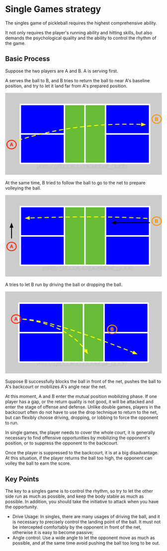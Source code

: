 # Single Games strategy

The singles game of pickleball requires the highest comprehensive ability. 

It not only requires the player's running ability and hitting skills, but also demands the psychological quality and the ability to control the rhythm of the game.

## Basic Process

Suppose the two players are A and B. A is serving first.

A serves the ball to B, and B tries to return the ball to near A's baseline position, and try to let it land far from A's prepared position.

![Serve in Single Games](_images/single-serve.png)

At the same time, B tried to follow the ball to go to the net to prepare volleying the ball.

![Return in Single Games](_images/single-return.png)

A tries to let B run by driving the ball or dropping the ball.

![Third Shot in Single Games](_images/single-third-shot.png)

Suppose B successfully blocks the ball in front of the net, pushes the ball to A's backcourt or mobilizes A's angle near the net.

At this moment, A and B enter the mutual position mobilizing phase. If one player has a gap, or the return quality is not good, it will be attacked and enter the stage of offense and defense. Unlike double games, players in the backcourt often do not have to use the drop technique to return to the net, but can flexibly choose driving, dropping, or lobbing to force the opponent to run.

In single games, the player needs to cover the whole court, it is generally necessary to find offensive opportunities by mobilizing the opponent's position, or to suppress the opponent to the backcourt.

Once the player is suppressed to the backcourt, it is at a big disadvantage. At this situation, if the player returns the ball too high, the opponent can volley the ball to earn the score.

## Key Points

The key to a singles game is to control the rhythm, so try to let the other side run as much as possible, and keep the body stable as much as possible. In addition, you should take the initiative to attack when you have the opportunity.

* Drive Usage: In singles, there are many usages of driving the ball, and it is necessary to precisely control the landing point of the ball. It must not be intercepted comfortably by the opponent in front of the net, otherwise it is easy to become passive;
* Angle control: Use a wide angle to let the opponent move as much as possible, and at the same time avoid pushing the ball too long to be out.
